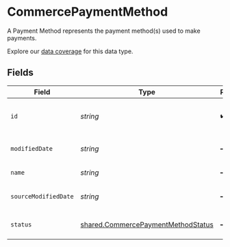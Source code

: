 # CommercePaymentMethod

A Payment Method represents the payment method(s) used to make payments.

Explore our [data coverage](https://knowledge.codat.io/supported-features/commerce?view=tab-by-data-type&dataType=commerce-paymentMethods) for this data type.


## Fields

| Field                                                                                           | Type                                                                                            | Required                                                                                        | Description                                                                                     | Example                                                                                         |
| ----------------------------------------------------------------------------------------------- | ----------------------------------------------------------------------------------------------- | ----------------------------------------------------------------------------------------------- | ----------------------------------------------------------------------------------------------- | ----------------------------------------------------------------------------------------------- |
| `id`                                                                                            | *string*                                                                                        | :heavy_check_mark:                                                                              | A unique, persistent identifier for this record                                                 | 13d946f0-c5d5-42bc-b092-97ece17923ab                                                            |
| `modifiedDate`                                                                                  | *string*                                                                                        | :heavy_minus_sign:                                                                              | N/A                                                                                             | 2022-10-23 00:00:00 +0000 UTC                                                                   |
| `name`                                                                                          | *string*                                                                                        | :heavy_minus_sign:                                                                              | The name of the PaymentMethod                                                                   | Alipay                                                                                          |
| `sourceModifiedDate`                                                                            | *string*                                                                                        | :heavy_minus_sign:                                                                              | N/A                                                                                             | 2022-10-23 00:00:00 +0000 UTC                                                                   |
| `status`                                                                                        | [shared.CommercePaymentMethodStatus](../../../sdk/models/shared/commercepaymentmethodstatus.md) | :heavy_minus_sign:                                                                              | Status of the Payment Method.                                                                   |                                                                                                 |